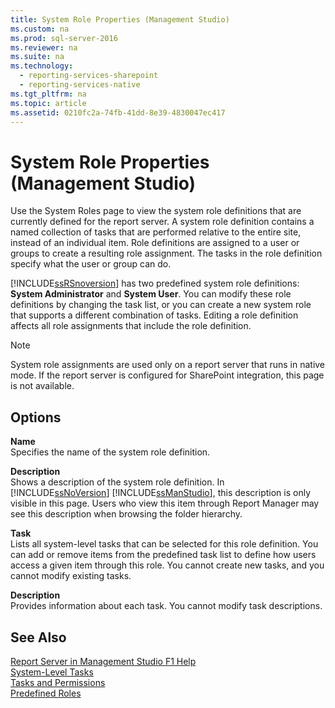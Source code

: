 ```yaml
---
title: System Role Properties (Management Studio)
ms.custom: na
ms.prod: sql-server-2016
ms.reviewer: na
ms.suite: na
ms.technology: 
  - reporting-services-sharepoint
  - reporting-services-native
ms.tgt_pltfrm: na
ms.topic: article
ms.assetid: 0210fc2a-74fb-41dd-8e39-4830047ec417
---
```

# System Role Properties (Management Studio)
  Use the System Roles page to view the system role definitions that are currently defined for the report server. A system role definition contains a named collection of tasks that are performed relative to the entire site, instead of an individual item. Role definitions are assigned to a user or groups to create a resulting role assignment. The tasks in the role definition specify what the user or group can do.  
  
 [!INCLUDE[ssRSnoversion](../../Topics/TopicNameContainA/includes/ssRSnoversion_md.md)] has two predefined system role definitions: **System Administrator** and **System User**. You can modify these role definitions by changing the task list, or you can create a new system role that supports a different combination of tasks. Editing a role definition affects all role assignments that include the role definition.  
  
> [!NOTE]  
>  System role assignments are used only on a report server that runs in native mode. If the report server is configured for SharePoint integration, this page is not available.  
  
## Options  
 **Name**  
 Specifies the name of the system role definition.  
  
 **Description**  
 Shows a description of the system role definition. In [!INCLUDE[ssNoVersion](../../Topics/TopicNameContainA/includes/ssNoVersion_md.md)] [!INCLUDE[ssManStudio](../../Topics/TopicNameContainA/includes/ssManStudio_md.md)], this description is only visible in this page. Users who view this item through Report Manager may see this description when browsing the folder hierarchy.  
  
 **Task**  
 Lists all system-level tasks that can be selected for this role definition. You can add or remove items from the predefined task list to define how users access a given item through this role. You cannot create new tasks, and you cannot modify existing tasks.  
  
 **Description**  
 Provides information about each task. You cannot modify task descriptions.  
  
## See Also  
 [Report Server in Management Studio F1 Help](../../Topics/TopicNameNotContainA/Report-Server-in-Management-Studio-F1-Help.md)   
 [System-Level Tasks](../../Topics/TopicNameNotContainA/System-Level-Tasks.md)   
 [Tasks and Permissions](../../Topics/TopicNameNotContainA/Tasks-and-Permissions.md)   
 [Predefined Roles](../../Topics/TopicNameNotContainA/Predefined-Roles.md)  
  
  